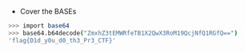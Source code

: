 * Cover the BASEs
```bash 
>>> import base64
>>> base64.b64decode("ZmxhZ3tEMWRfeTB1X2QwX3RoM19QcjNfQ1RGfQ==")
'flag{D1d_y0u_d0_th3_Pr3_CTF}'
```
